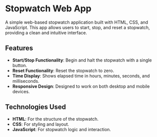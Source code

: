 # Stopwatch Web App

A simple web-based stopwatch application built with HTML, CSS, and JavaScript. This app allows users to start, stop, and reset a stopwatch, providing a clean and intuitive interface.

## Features

- **Start/Stop Functionality**: Begin and halt the stopwatch with a single button.
- **Reset Functionality**: Reset the stopwatch to zero.
- **Time Display**: Shows elapsed time in hours, minutes, seconds, and milliseconds.
- **Responsive Design**: Designed to work on both desktop and mobile devices.

## Technologies Used

- **HTML**: For the structure of the stopwatch.
- **CSS**: For styling and layout.
- **JavaScript**: For stopwatch logic and interaction.
